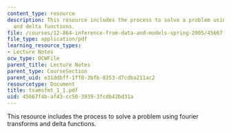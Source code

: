 ```yaml
---
content_type: resource
description: This resource includes the process to solve a problem using fourier transforms
  and delta functions.
file: /courses/12-864-inference-from-data-and-models-spring-2005/45667f4baf43cc5039393fcdb42bd31a_tsamsfmt_1_1.pdf
file_type: application/pdf
learning_resource_types:
- Lecture Notes
ocw_type: OCWFile
parent_title: Lecture Notes
parent_type: CourseSection
parent_uid: e31ddbff-1ff0-3bfb-0353-d7cdba211ac2
resourcetype: Document
title: tsamsfmt_1_1.pdf
uid: 45667f4b-af43-cc50-3939-3fcdb42bd31a
---
```

This resource includes the process to solve a problem using fourier transforms and delta functions.

